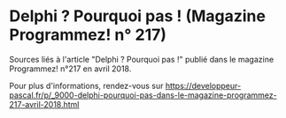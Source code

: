 # Delphi ? Pourquoi pas ! (Magazine Programmez! n° 217)
Sources liés à l'article "Delphi ? Pourquoi pas !" publié dans le magazine Programmez! n°217 en avril 2018.

Pour plus d'informations, rendez-vous sur https://developpeur-pascal.fr/p/_9000-delphi-pourquoi-pas-dans-le-magazine-programmez-217-avril-2018.html
